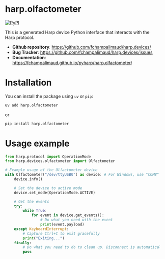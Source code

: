# harp.olfactometer

[![PyPI](https://img.shields.io/pypi/v/harp.olfactometer)](https://pypi.org/project/harp.olfactometer/)

This is a generated Harp device Python interface that interacts with the Harp protocol.

- **Github repository**: <https://github.com/fchampalimaud/harp.devices/>
- **Bug Tracker**: <https://github.com/fchampalimaud/harp.devices/issues>
- **Documentation**: <https://fchampalimaud.github.io/pyharp/harp.olfactometer/>

# Installation
You can install the package using `uv` or `pip`:

```bash
uv add harp.olfactometer
```
or

```bash
pip install harp.olfactometer
```

# Usage example

```python
from harp.protocol import OperationMode
from harp.devices.olfactometer import Olfactometer

# Example usage of the Olfactometer device
with Olfactometer("/dev/ttyUSB0") as device: # For Windows, use "COM8" or similar
    device.info()

    # Set the device to active mode
    device.set_mode(OperationMode.ACTIVE)

    # Get the events
    try:
        while True:
            for event in device.get_events():
                # Do what you need with the event
                print(event.payload)
    except KeyboardInterrupt:
        # Capture Ctrl+C to exit gracefully
        print("Exiting...")
    finally:
        # Do what you need to do to clean up. Disconnect is automatically called with the "with" statement.
        pass
```